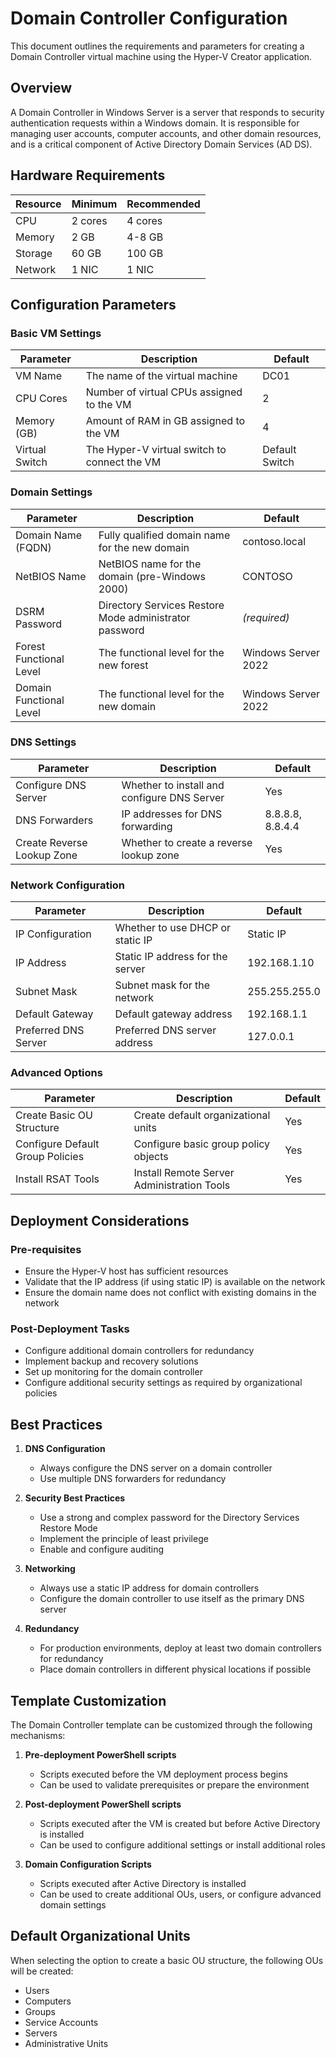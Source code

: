 # Domain Controller Configuration

This document outlines the requirements and parameters for creating a Domain Controller virtual machine using the Hyper-V Creator application.

## Overview

A Domain Controller in Windows Server is a server that responds to security authentication requests within a Windows domain. It is responsible for managing user accounts, computer accounts, and other domain resources, and is a critical component of Active Directory Domain Services (AD DS).

## Hardware Requirements

| Resource | Minimum | Recommended |
|----------|---------|-------------|
| CPU      | 2 cores | 4 cores     |
| Memory   | 2 GB    | 4-8 GB      |
| Storage  | 60 GB   | 100 GB      |
| Network  | 1 NIC   | 1 NIC       |

## Configuration Parameters

### Basic VM Settings

| Parameter     | Description                                      | Default     |
|---------------|--------------------------------------------------|-------------|
| VM Name       | The name of the virtual machine                  | DC01        |
| CPU Cores     | Number of virtual CPUs assigned to the VM        | 2           |
| Memory (GB)   | Amount of RAM in GB assigned to the VM           | 4           |
| Virtual Switch | The Hyper-V virtual switch to connect the VM     | Default Switch |

### Domain Settings

| Parameter              | Description                                       | Default       |
|------------------------|---------------------------------------------------|---------------|
| Domain Name (FQDN)     | Fully qualified domain name for the new domain   | contoso.local |
| NetBIOS Name           | NetBIOS name for the domain (pre-Windows 2000)   | CONTOSO       |
| DSRM Password          | Directory Services Restore Mode administrator password | *(required)* |
| Forest Functional Level | The functional level for the new forest         | Windows Server 2022 |
| Domain Functional Level | The functional level for the new domain         | Windows Server 2022 |

### DNS Settings

| Parameter                | Description                               | Default   |
|--------------------------|-------------------------------------------|-----------|
| Configure DNS Server     | Whether to install and configure DNS Server | Yes       |
| DNS Forwarders           | IP addresses for DNS forwarding           | 8.8.8.8, 8.8.4.4 |
| Create Reverse Lookup Zone | Whether to create a reverse lookup zone    | Yes       |

### Network Configuration

| Parameter          | Description                            | Default       |
|--------------------|----------------------------------------|---------------|
| IP Configuration   | Whether to use DHCP or static IP       | Static IP     |
| IP Address         | Static IP address for the server       | 192.168.1.10  |
| Subnet Mask        | Subnet mask for the network            | 255.255.255.0 |
| Default Gateway    | Default gateway address                | 192.168.1.1   |
| Preferred DNS Server | Preferred DNS server address         | 127.0.0.1     |

### Advanced Options

| Parameter                   | Description                                | Default |
|-----------------------------|--------------------------------------------|---------|
| Create Basic OU Structure   | Create default organizational units        | Yes     |
| Configure Default Group Policies | Configure basic group policy objects  | Yes     |
| Install RSAT Tools          | Install Remote Server Administration Tools | Yes     |

## Deployment Considerations

### Pre-requisites
- Ensure the Hyper-V host has sufficient resources
- Validate that the IP address (if using static IP) is available on the network
- Ensure the domain name does not conflict with existing domains in the network

### Post-Deployment Tasks
- Configure additional domain controllers for redundancy
- Implement backup and recovery solutions
- Set up monitoring for the domain controller
- Configure additional security settings as required by organizational policies

## Best Practices

1. **DNS Configuration**
   - Always configure the DNS server on a domain controller
   - Use multiple DNS forwarders for redundancy

2. **Security Best Practices**
   - Use a strong and complex password for the Directory Services Restore Mode
   - Implement the principle of least privilege
   - Enable and configure auditing

3. **Networking**
   - Always use a static IP address for domain controllers
   - Configure the domain controller to use itself as the primary DNS server

4. **Redundancy**
   - For production environments, deploy at least two domain controllers for redundancy
   - Place domain controllers in different physical locations if possible

## Template Customization

The Domain Controller template can be customized through the following mechanisms:

1. **Pre-deployment PowerShell scripts**
   - Scripts executed before the VM deployment process begins
   - Can be used to validate prerequisites or prepare the environment

2. **Post-deployment PowerShell scripts**
   - Scripts executed after the VM is created but before Active Directory is installed
   - Can be used to configure additional settings or install additional roles

3. **Domain Configuration Scripts**
   - Scripts executed after Active Directory is installed
   - Can be used to create additional OUs, users, or configure advanced domain settings

## Default Organizational Units

When selecting the option to create a basic OU structure, the following OUs will be created:

- Users
- Computers
- Groups
- Service Accounts
- Servers
- Administrative Units 